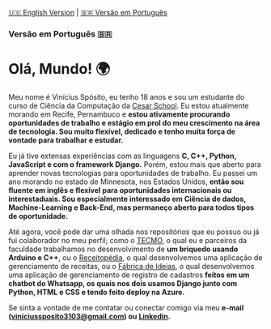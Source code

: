 [🇺🇸 English Version](README.md) | [🇧🇷 Versão em Português](README_PT.md)

### Versão em Português 🇧🇷

# Olá, Mundo! 🌍

Meu nome é Vinícius Spósito, eu tenho 18 anos e sou um estudante do curso de Ciência da Computação da [Cesar School](cesar.school). Eu estou atualmente morando em Recife, Pernambuco e **estou ativamente procurando oportunidades de trabalho e estágio em prol do meu crescimento na área de tecnologia. Sou muito flexível, dedicado e tenho muita força de vontade para trabalhar e estudar.**

Eu já tive extensas experiências com as linguagens **C, C++, Python, JavaScript e com o framework Django.** Porém, estou mais que aberto para aprender novas tecnologias para oportunidades de trabalho. Eu passei um ano morando no estado de Minnesota, nos Estados Unidos, **então sou fluente em inglês e flexível para oportunidades internacionais ou interestaduais. Sou especialmente interessado em Ciência de dados, Machine-Learning e Back-End, mas permaneço aberto para todos tipos de oportunidade.**

Até agora, você pode dar uma olhada nos repositórios que eu possuo ou já fui colaborador no meu perfil; como o [TECMO](https://github.com/Caldas42/TECMO), o qual eu e parceiros da faculdade trabalhamos no desenvolvimento de **um briquedo usando Arduino e C++**, ou o [Receitopédia](https://github.com/Caldas42/Receitopedia), o qual desenvolvemos uma aplicação de gerenciamento de receitas, ou o [Fábrica de Ideias](https://github.com/nogsposito/Projetos2-Cesar), o qual desenvolvemos uma aplicação de gerenciamento de registro de cadastros **feitos em um chatbot do Whatsapp, os quais nos dois usamos Django junto com Python, HTML e CSS e tendo feito deploy na Azure.**

Se sinta a vontade de me contatar ou conectar comigo via meu **e-mail (viniciussposito3103@gmail.com) ou [Linkedin](https://www.linkedin.com/in/vin%C3%ADcius-sp%C3%B3sito-6703bb321/).**
<!-- links de socials, contato ,linkedin, o que eu ja trabalhei, tecnologias que eu sei usar ... -->

<!--
**nogsposito/nogsposito** is a ✨ _special_ ✨ repository because its `README.md` (this file) appears on your GitHub profile.

Here are some ideas to get you started:

- 🔭 I’m currently working on ...
- 🌱 I’m currently learning ...
- 👯 I’m looking to collaborate on ...
- 🤔 I’m looking for help with ...
- 💬 Ask me about ...
- 📫 How to reach me: ...
- 😄 Pronouns: ...
- ⚡ Fun fact: ...
-->
